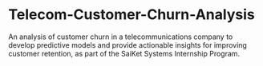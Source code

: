 # Telecom-Customer-Churn-Analysis
An analysis of customer churn in a telecommunications company to develop predictive models and provide actionable insights for improving customer retention, as part of the SaiKet Systems Internship Program.
